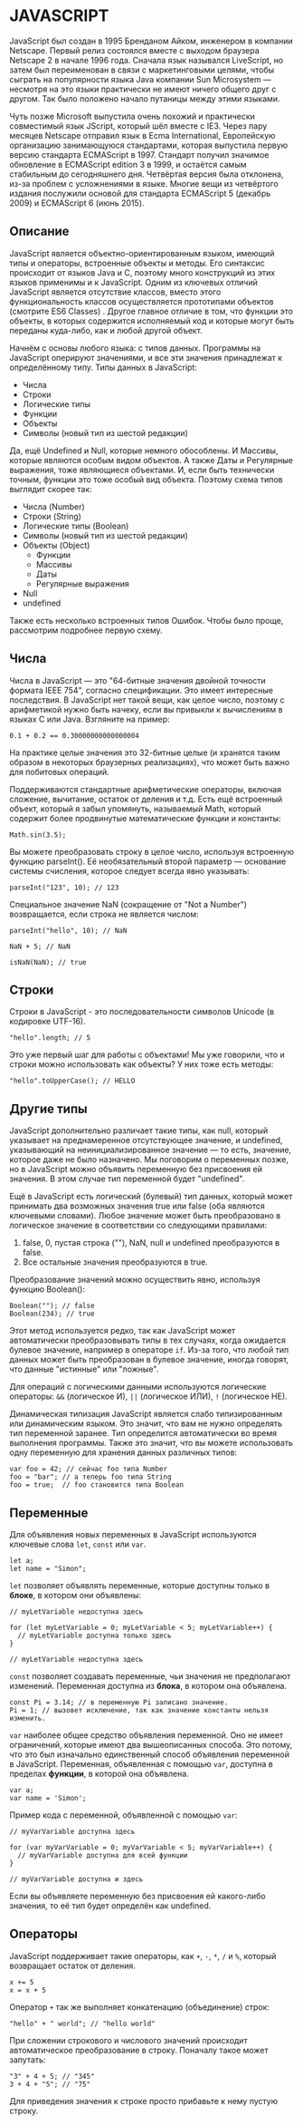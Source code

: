 # JAVASCRIPT
JavaScript был создан в 1995 Бренданом Айком, инженером в компании Netscape. Первый релиз состоялся вместе с выходом браузера Netscape 2 в начале 1996 года. Сначала язык назывался LiveScript, но затем был переименован в связи с маркетинговыми целями, чтобы сыграть на популярности языка Java компании Sun Microsystem — несмотря на это языки практически не имеют ничего общего друг с другом. Так было положено начало путаницы между этими языками.

Чуть позже Microsoft выпустила очень похожий и практически совместимый язык JScript, который шёл вместе с IE3. Через пару месяцев Netscape отправил язык в Ecma International, Европейскую организацию занимающуюся стандартами, которая выпустила первую версию стандарта ECMAScript в 1997. Стандарт получил значимое обновление в ECMAScript edition 3 в 1999, и остаётся самым стабильным до сегодняшнего дня. Четвёртая версия была отклонена, из-за проблем с усложнениями в языке. Многие вещи из четвёртого издания послужили основой для стандарта ECMAScript 5 (декабрь 2009) и ECMAScript 6 (июнь 2015).

## Описание
JavaScript является объектно-ориентированным языком, имеющий типы и операторы, встроенные объекты и методы. Его синтаксис происходит от языков Java и C, поэтому много конструкций из этих языков применимы и к JavaScript. Одним из ключевых отличий JavaScript является отсутствие классов, вместо этого функциональность классов осуществляется прототипами объектов (смотрите ES6 Classes) . Другое главное отличие в том, что функции это объекты, в которых содержится исполняемый код и которые могут быть переданы куда-либо, как и любой другой объект.

Начнём с основы любого языка: с типов данных. Программы на JavaScript оперируют значениями, и все эти значения принадлежат к определённому типу. Типы данных в JavaScript:

  - Числа
  - Строки
  - Логические типы
  - Функции
  - Объекты
  - Символы (новый тип из шестой редакции)

Да, ещё Undefined и Null, которые немного обособлены. И Массивы, которые являются особым видом объектов. А также Даты и Регулярные выражения, тоже являющиеся объектами. И, если быть технически точным, функции это тоже особый вид объекта. Поэтому схема типов выглядит скорее так:

  - Числа (Number)
  - Строки (String)
  - Логические типы (Boolean)
  - Символы (новый тип из шестой редакции)
  - Объекты (Object)
    - Функции
    - Массивы
    - Даты
    - Регулярные выражения
  - Null
  - undefined

Также есть несколько встроенных типов Ошибок. Чтобы было проще, рассмотрим подробнее первую схему.

## Числа
Числа в JavaScript — это "64-битные значения двойной точности формата IEEE 754", согласно спецификации. Это имеет интересные последствия. В JavaScript нет такой вещи, как целое число, поэтому с арифметикой нужно быть начеку, если вы привыкли к вычислениям в языках C или Java. Взгляните на пример:

```
0.1 + 0.2 == 0.30000000000000004
```

На практике целые значения это 32-битные целые (и хранятся таким образом в некоторых браузерных реализациях), что может быть важно для побитовых операций.

Поддерживаются стандартные арифметические операторы, включая сложение, вычитание, остаток от деления и т.д. Есть ещё встроенный объект, который я забыл упомянуть, называемый Math, который содержит более продвинутые математические функции и константы:

```
Math.sin(3.5);
```

Вы можете преобразовать строку в целое число, используя встроенную функцию parseInt(). Её необязательный второй параметр — основание системы счисления, которое следует всегда явно указывать:

```
parseInt("123", 10); // 123
```

Специальное значение NaN (сокращение от "Not a Number") возвращается, если строка не является числом:

```
parseInt("hello", 10); // NaN

NaN + 5; // NaN

isNaN(NaN); // true
```

## Строки
Строки в JavaScript - это последовательности символов Unicode (в кодировке UTF-16).

```
"hello".length; // 5
```

Это уже первый шаг для работы с объектами! Мы уже говорили, что и строки можно использовать как объекты? У них тоже есть методы:

```
"hello".toUpperCase(); // HELLO
```

## Другие типы
JavaScript дополнительно различает такие типы, как null, который указывает на преднамеренное отсутствующее значение, и undefined, указывающий на неинициализированное значение — то есть, значение, которое даже не было назначено. Мы поговорим о переменных позже, но в JavaScript можно объявить переменную без присвоения ей значения. В этом случае тип переменной будет "undefined".

Ещё в JavaScript есть логический (булевый) тип данных, который может принимать два возможных значения true или false (оба являются ключевыми словами). Любое значение может быть преобразовано в логическое значение в соответствии со следующими правилами:

  1. false, 0, пустая строка (""), NaN, null и undefined преобразуются в false.
  2. Все остальные значения преобразуются в true.

Преобразование значений можно осуществить явно, используя функцию Boolean():

```
Boolean(""); // false
Boolean(234); // true
```

Этот метод используется редко, так как JavaScript может автоматически преобразовывать типы в тех случаях, когда ожидается булевое значение, например в операторе `if`. Из-за того, что любой тип данных может быть преобразован в булевое значение, иногда говорят, что данные "истинные" или "ложные".

Для операций с логическими данными используются логические операторы: `&&` (логическое И), `||` (логическое ИЛИ), `!` (логическое НЕ).

Динамическая типизация
JavaScript является слабо типизированным или динамическим языком. Это значит, что вам не нужно определять тип переменной заранее. Тип определится автоматически во время выполнения программы. Также это значит, что вы можете использовать одну переменную для хранения данных различных типов:

```
var foo = 42; // сейчас foo типа Number
foo = "bar"; // а теперь foo типа String
foo = true;  // foo становится типа Boolean
```

## Переменные
Для объявления новых переменных в  JavaScript используются ключевые слова `let`, `const` или `var`.

```
let a;
let name = "Simon";
```

`let`  позволяет объявлять переменные, которые доступны только в **блоке**, в котором они объявлены:

```
// myLetVariable недоступна здесь

for (let myLetVariable = 0; myLetVariable < 5; myLetVariable++) {
  // myLetVariable доступна только здесь
}

// myLetVariable недоступна здесь
```

`const` позволяет создавать переменные, чьи значения не предполагают изменений. Переменная доступна из **блока**, в котором она объявлена.

```
const Pi = 3.14; // в переменную Pi записано значение.
Pi = 1; // вызовет исключение, так как значение константы нельзя изменить.
```

`var` наиболее общее средство объявления переменной. Оно не имеет ограничений, которые имеют два вышеописанных способа. Это потому, что это был изначально единственный способ объявления переменной в JavaScript. Переменная, объявленная с помощью `var`, доступна в пределах **функции**, в которой она объявлена.

```
var a;
var name = 'Simon';
```

Пример кода с переменной, объявленной с помощью `var`:

```
// myVarVariable доступна здесь

for (var myVarVariable = 0; myVarVariable < 5; myVarVariable++) {
  // myVarVariable доступна для всей функции
}

// myVarVariable доступна и здесь
```

Если вы объявляете переменную без присвоения ей какого-либо значения, то её тип будет определён как undefined. 

## Операторы
JavaScript поддерживает такие операторы, как `+`, `-`, `*`, `/` и `%`, который возвращает остаток от деления.

```
x += 5
x = x + 5
```

Оператор `+` так же выполняет конкатенацию (объединение) строк:

```
"hello" + " world"; // "hello world"
```

При сложении строкового и числового значений происходит автоматическое преобразование в строку. Поначалу такое может запутать:

```
"3" + 4 + 5; // "345"
3 + 4 + "5"; // "75"
```

Для приведения значения к строке просто прибавьте к нему пустую строку.

